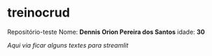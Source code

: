 # treinocrud
Repositório-teste
Nome: **Dennis Orion Pereira dos Santos**
idade: **30**

*Aqui via ficar alguns textes para streamlit*
